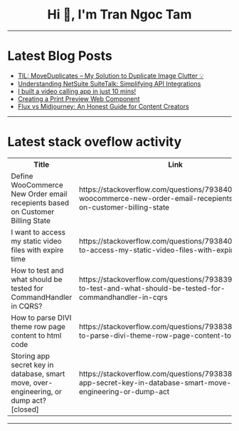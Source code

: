 <h1 align="center">Hi 👋, I'm Tran Ngoc Tam</h1>

---

# Latest Blog Posts 
<!-- BLOG-POST-LIST:START -->
- [TIL: MoveDuplicates – My Solution to Duplicate Image Clutter 💡](https://dev.to/mrzaizai2k/til-moveduplicates-my-solution-to-duplicate-image-clutter-55ph)
- [Understanding NetSuite SuiteTalk: Simplifying API Integrations](https://dev.to/emphorasoft_70e7d6ed63b31/understanding-netsuite-suitetalk-simplifying-api-integrations-2bca)
- [I built a video calling app in just 10 mins!](https://dev.to/riyachudasama23/i-built-a-video-calling-app-in-just-10-mins-24le)
- [Creating a Print Preview Web Component](https://dev.to/madsstoumann/creating-a-print-preview-web-component-1ma5)
- [Flux vs Midjourney: An Honest Guide for Content Creators](https://dev.to/cloudnative_eng/flux-vs-midjourney-an-honest-guide-for-content-creators-b9n)
<!-- BLOG-POST-LIST:END -->

---

# Latest stack oveflow activity
<table>
  <tr><th>Title</th><th>Link</th></tr>
  <!-- STACKOVERFLOW:START --><tr><td>Define WooCommerce New Order email recepients based on Customer Billing State</td><td>https://stackoverflow.com/questions/79384079/define-woocommerce-new-order-email-recepients-based-on-customer-billing-state</td></tr><tr><td>I want to access my static video files with expire time</td><td>https://stackoverflow.com/questions/79384060/i-want-to-access-my-static-video-files-with-expire-time</td></tr><tr><td>How to test and what should be tested for CommandHandler in CQRS?</td><td>https://stackoverflow.com/questions/79383973/how-to-test-and-what-should-be-tested-for-commandhandler-in-cqrs</td></tr><tr><td>How to parse DIVI theme row page content to html code</td><td>https://stackoverflow.com/questions/79383831/how-to-parse-divi-theme-row-page-content-to-html-code</td></tr><tr><td>Storing app secret key in database, smart move, over-engineering, or dump act? [closed]</td><td>https://stackoverflow.com/questions/79383812/storing-app-secret-key-in-database-smart-move-over-engineering-or-dump-act</td></tr><!-- STACKOVERFLOW:END -->
</table>

---


